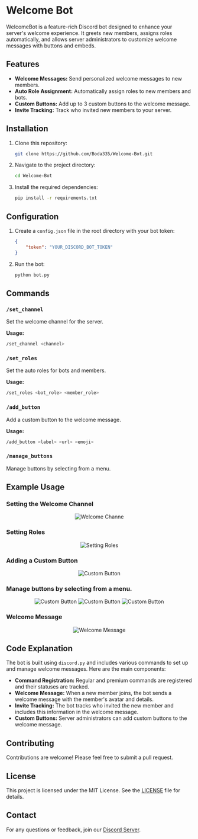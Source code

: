
# Welcome Bot

WelcomeBot is a feature-rich Discord bot designed to enhance your server's welcome experience. It greets new members, assigns roles automatically, and allows server administrators to customize welcome messages with buttons and embeds.

## Features

- **Welcome Messages:** Send personalized welcome messages to new members.
- **Auto Role Assignment:** Automatically assign roles to new members and bots.
- **Custom Buttons:** Add up to 3 custom buttons to the welcome message.
- **Invite Tracking:** Track who invited new members to your server.

## Installation

1. Clone this repository:
    ```sh
    git clone https://github.com/Boda335/Welcome-Bot.git
    ```
2. Navigate to the project directory:
    ```sh
    cd Welcome-Bot
    ```
3. Install the required dependencies:
    ```sh
    pip install -r requirements.txt
    ```

## Configuration

1. Create a `config.json` file in the root directory with your bot token:
    ```json
    {
        "token": "YOUR_DISCORD_BOT_TOKEN"
    }
    ```
2. Run the bot:
    ```sh
    python bot.py
    ```

## Commands

### `/set_channel`

Set the welcome channel for the server.

**Usage:**
```sh
/set_channel <channel>
```

### `/set_roles`

Set the auto roles for bots and members.

**Usage:**
```sh
/set_roles <bot_role> <member_role>
```

### `/add_button`

Add a custom button to the welcome message.

**Usage:**
```sh
/add_button <label> <url> <emoji>
```

### `/manage_buttons`

Manage buttons by selecting from a menu.

## Example Usage

### Setting the Welcome Channel

<div style="text-align: center;">
  <img src="https://b.top4top.io/p_3144fdezp1.png" alt="Welcome Channe" >
</div>

### Setting Roles

<div style="text-align: center;">
  <img src="https://d.top4top.io/p_3144kwu381.png" alt="Setting Roles" >
</div>

### Adding a Custom Button

<div style="text-align: center;">
  <img src="https://f.top4top.io/p_3144dfmaf1.png" alt="Custom Button" >
</div>

### Manage buttons by selecting from a menu.

<div style="text-align: center;">
  <img src="https://c.top4top.io/p_3144u8xvr1.png" alt="Custom Button" >
  <img src="https://f.top4top.io/p_3144qnexa1.png" alt="Custom Button" >
  <img src="https://i.top4top.io/p_3144rgl981.png" alt="Custom Button" >
</div>

### Welcome Message

<div style="text-align: center;">
  <img src="https://j.top4top.io/p_3144hsumz1.png" alt="Welcome Message" >
</div>

## Code Explanation

The bot is built using `discord.py` and includes various commands to set up and manage welcome messages. Here are the main components:

- **Command Registration:** Regular and premium commands are registered and their statuses are tracked.
- **Welcome Message:** When a new member joins, the bot sends a welcome message with the member's avatar and details.
- **Invite Tracking:** The bot tracks who invited the new member and includes this information in the welcome message.
- **Custom Buttons:** Server administrators can add custom buttons to the welcome message.

## Contributing

Contributions are welcome! Please feel free to submit a pull request.

## License

This project is licensed under the MIT License. See the [LICENSE](LICENSE) file for details.

## Contact

For any questions or feedback, join our [Discord Server](https://discord.gg/DzjuTABN6E).
